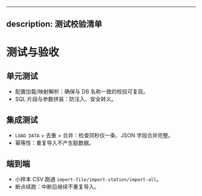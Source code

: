 ______________________________________________________________________

## description: 测试校验清单

# 测试与验收

## 单元测试

- 配置加载/映射解析：确保与 DB 名称一致的校验可复现。
- SQL 片段与参数拼装：防注入、安全转义。

## 集成测试

- `LOAD DATA` + 去重 + 合并：检查同秒仅一条、JSON 字段合并完整。
- 幂等性：重复导入不产生脏数据。

## 端到端

- 小样本 CSV 跑通 `import-file/import-station/import-all`。
- 断点续跑：中断后继续不重复导入。
